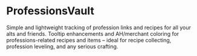 # ProfessionsVault

Simple and lightweight tracking of profession links and recipes for all your alts and friends. Tooltip enhancements and AH/merchant coloring for professions-related recipes and items – ideal for recipe collecting, profession leveling, and any serious crafting.
